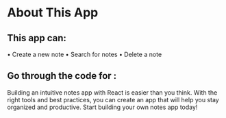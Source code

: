 # About This App
## This app can:
 •	Create a new note
 •	Search for notes
 •	Delete a note

## Go through the code for :
Building an intuitive notes app with React is easier  than you think. With the right tools and best  practices, you can create an app that will help you  stay organized and productive. Start building your  own notes app today!

